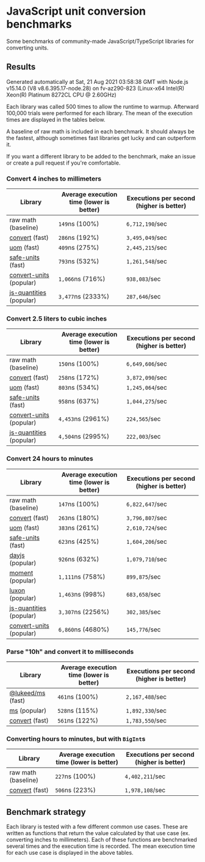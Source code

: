 # JavaScript unit conversion benchmarks

Some benchmarks of community-made JavaScript/TypeScript libraries for converting units.

## Results

<!-- beginblock(results) -->

Generated automatically at Sat, 21 Aug 2021 03:58:38 GMT with Node.js v15.14.0 (V8 v8.6.395.17-node.28) on fv-az290-823 (Linux-x64 Intel(R) Xeon(R) Platinum 8272CL CPU @ 2.60GHz)

Each library was called 500 times to allow the runtime to warmup.
Afterward 100,000 trials were performed for each library.
The mean of the execution times are displayed in the tables below.

A baseline of raw math is included in each benchmark.
It should always be the fastest, although sometimes fast libraries get lucky and can outperform it.

If you want a different library to be added to the benchmark, make an issue or create a pull request if you're comfortable.

### Convert 4 inches to millimeters

| Library                                                            | Average execution time (lower is better) | Executions per second (higher is better) |
| ------------------------------------------------------------------ | ---------------------------------------- | ---------------------------------------- |
| raw math (baseline)                                                | `149`ns (100%)                           | `6,712,190`/sec                          |
| [convert](https://npmjs.com/package/convert) (fast)                | `286`ns (192%)                           | `3,495,049`/sec                          |
| [uom](https://npmjs.com/package/uom) (fast)                        | `409`ns (275%)                           | `2,445,215`/sec                          |
| [safe-units](https://npmjs.com/package/safe-units) (fast)          | `793`ns (532%)                           | `1,261,548`/sec                          |
| [convert-units](https://npmjs.com/package/convert-units) (popular) | `1,066`ns (716%)                         | `938,083`/sec                            |
| [js-quantities](https://npmjs.com/package/js-quantities) (popular) | `3,477`ns (2333%)                        | `287,646`/sec                            |

### Convert 2.5 liters to cubic inches

| Library                                                            | Average execution time (lower is better) | Executions per second (higher is better) |
| ------------------------------------------------------------------ | ---------------------------------------- | ---------------------------------------- |
| raw math (baseline)                                                | `150`ns (100%)                           | `6,649,606`/sec                          |
| [convert](https://npmjs.com/package/convert) (fast)                | `258`ns (172%)                           | `3,872,090`/sec                          |
| [uom](https://npmjs.com/package/uom) (fast)                        | `803`ns (534%)                           | `1,245,064`/sec                          |
| [safe-units](https://npmjs.com/package/safe-units) (fast)          | `958`ns (637%)                           | `1,044,275`/sec                          |
| [convert-units](https://npmjs.com/package/convert-units) (popular) | `4,453`ns (2961%)                        | `224,565`/sec                            |
| [js-quantities](https://npmjs.com/package/js-quantities) (popular) | `4,504`ns (2995%)                        | `222,003`/sec                            |

### Convert 24 hours to minutes

| Library                                                            | Average execution time (lower is better) | Executions per second (higher is better) |
| ------------------------------------------------------------------ | ---------------------------------------- | ---------------------------------------- |
| raw math (baseline)                                                | `147`ns (100%)                           | `6,822,647`/sec                          |
| [convert](https://npmjs.com/package/convert) (fast)                | `263`ns (180%)                           | `3,796,807`/sec                          |
| [uom](https://npmjs.com/package/uom) (fast)                        | `383`ns (261%)                           | `2,610,724`/sec                          |
| [safe-units](https://npmjs.com/package/safe-units) (fast)          | `623`ns (425%)                           | `1,604,206`/sec                          |
| [dayjs](https://npmjs.com/package/dayjs) (popular)                 | `926`ns (632%)                           | `1,079,710`/sec                          |
| [moment](https://npmjs.com/package/moment) (popular)               | `1,111`ns (758%)                         | `899,875`/sec                            |
| [luxon](https://npmjs.com/package/luxon) (popular)                 | `1,463`ns (998%)                         | `683,658`/sec                            |
| [js-quantities](https://npmjs.com/package/js-quantities) (popular) | `3,307`ns (2256%)                        | `302,385`/sec                            |
| [convert-units](https://npmjs.com/package/convert-units) (popular) | `6,860`ns (4680%)                        | `145,776`/sec                            |

### Parse "10h" and convert it to milliseconds

| Library                                                   | Average execution time (lower is better) | Executions per second (higher is better) |
| --------------------------------------------------------- | ---------------------------------------- | ---------------------------------------- |
| [@lukeed/ms](https://npmjs.com/package/@lukeed/ms) (fast) | `461`ns (100%)                           | `2,167,488`/sec                          |
| [ms](https://npmjs.com/package/ms) (popular)              | `528`ns (115%)                           | `1,892,330`/sec                          |
| [convert](https://npmjs.com/package/convert) (fast)       | `561`ns (122%)                           | `1,783,550`/sec                          |

### Converting hours to minutes, but with `BigInt`s

| Library                                             | Average execution time (lower is better) | Executions per second (higher is better) |
| --------------------------------------------------- | ---------------------------------------- | ---------------------------------------- |
| raw math (baseline)                                 | `227`ns (100%)                           | `4,402,211`/sec                          |
| [convert](https://npmjs.com/package/convert) (fast) | `506`ns (223%)                           | `1,978,108`/sec                          |

<!-- endblock(results) -->

## Benchmark strategy

Each library is tested with a few different common use cases.
These are written as functions that return the value calculated by that use case (ex. converting inches to millimeters).
Each of these functions are benchmarked several times and the execution time is recorded.
The mean execution time for each use case is displayed in the above tables.

